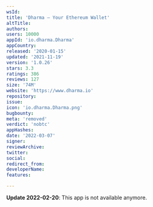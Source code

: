 ```yaml
---
wsId: 
title: 'Dharma — Your Ethereum Wallet'
altTitle: 
authors: 
users: 10000
appId: 'io.dharma.Dharma'
appCountry: 
released: '2020-01-15'
updated: '2021-11-19'
version: '1.0.26'
stars: 3.3
ratings: 386
reviews: 127
size: '74M'
website: 'https://www.dharma.io'
repository: 
issue: 
icon: 'io.dharma.Dharma.png'
bugbounty: 
meta: 'removed'
verdict: 'nobtc'
appHashes: 
date: '2022-03-07'
signer: 
reviewArchive: 
twitter: 
social: 
redirect_from: 
developerName: 
features: 

---
```


**Update 2022-02-20**: This app is not available anymore.

